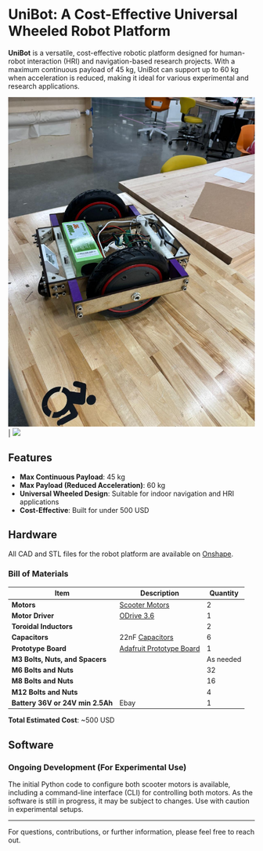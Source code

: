 # UniBot: A Cost-Effective Universal Wheeled Robot Platform

**UniBot** is a versatile, cost-effective robotic platform designed for human-robot interaction (HRI) and navigation-based research projects. With a maximum continuous payload of 45 kg, UniBot can support up to 60 kg when acceleration is reduced, making it ideal for various experimental and research applications.


![](https://github.com/Its-a-me-Ashwin/UniBot/blob/main/images/img2.jpeg) | ![]([https://...Ocean.png](https://github.com/Its-a-me-Ashwin/UniBot/blob/main/images/img1.jpeg))


## Features
- **Max Continuous Payload**: 45 kg
- **Max Payload (Reduced Acceleration)**: 60 kg
- **Universal Wheeled Design**: Suitable for indoor navigation and HRI applications
- **Cost-Effective**: Built for under 500 USD
  
## Hardware
All CAD and STL files for the robot platform are available on [Onshape](https://cad.onshape.com/documents/883918eb14141cee93e4a842/w/890805df5616e18eef3ec22b/e/70bfba5bad746f162eb9c794?renderMode=0&uiState=66fda89e42649e1b87dcbf3a).

### Bill of Materials

| Item                                | Description                                                                                  | Quantity |
|-------------------------------------|----------------------------------------------------------------------------------------------|----------|
| **Motors**                          | [Scooter Motors](https://www.amazon.com/dp/B0BBVVV962?ref=ppx_yo2ov_dt_b_fed_asin_title)      | 2        |
| **Motor Driver**                    | [ODrive 3.6](https://odriverobotics.com/shop/odrive-v36)                                      | 1        |
| **Toroidal Inductors**              |                                                                                              | 2        |
| **Capacitors**                      | 22nF [Capacitors](https://www.amazon.com/dp/B094HRK8QX?ref=ppx_yo2ov_dt_b_fed_asin_title)     | 6        |
| **Prototype Board**                 | [Adafruit Prototype Board](https://www.adafruit.com/product/1609)                            | 1        |
| **M3 Bolts, Nuts, and Spacers**     |                                                                                              | As needed |
| **M6 Bolts and Nuts**               |                                                                                              | 32       |
| **M8 Bolts and Nuts**               |                                                                                              | 16       |
| **M12 Bolts and Nuts**              |                                                                                              | 4        |
| **Battery 36V or 24V min 2.5Ah**    | Ebay                                                                                         | 1        |
**Total Estimated Cost**: ~500 USD

## Software
### Ongoing Development (For Experimental Use)
The initial Python code to configure both scooter motors is available, including a command-line interface (CLI) for controlling both motors. As the software is still in progress, it may be subject to changes. Use with caution in experimental setups.

---

For questions, contributions, or further information, please feel free to reach out.
